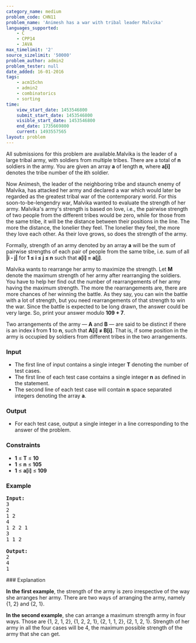 ```yaml
---
category_name: medium
problem_code: CHN11
problem_name: 'Animesh has a war with tribal leader Malvika'
languages_supported:
    - C
    - CPP14
    - JAVA
max_timelimit: '2'
source_sizelimit: '50000'
problem_author: admin2
problem_tester: null
date_added: 16-01-2016
tags:
    - acm15chn
    - admin2
    - combinatorics
    - sorting
time:
    view_start_date: 1453546800
    submit_start_date: 1453546800
    visible_start_date: 1453546800
    end_date: 1735669800
    current: 1493557565
layout: problem
---
```

All submissions for this problem are available.Malvika is the leader of a large tribal army, with soldiers from multiple tribes. There are a total of **n** soldiers in the army. You are given an array **a** of length **n**, where **a\[i\]** denotes the tribe number of the **i**th soldier.

Now Animesh, the leader of the neighboring tribe and staunch enemy of Malvika, has attacked her army and declared a war which would later be regarded as the greatest tribal war of the contemporary world. For this soon-to-be-lengendry war, Malvika wanted to evaluate the strength of her army. Malvika's army's strength is based on love, i.e., the pairwise strength of two people from the different tribes would be zero, while for those from the same tribe, it will be the distance between their positions in the line. The more the distance, the lonelier they feel. The lonelier they feel, the more they love each other. As their love grows, so does the strength of the army.

Formally, strength of an army denoted by an array **a** will be the sum of pairwise strengths of each pair of people from the same tribe, i.e. sum of all **|i - j|** for **1 ≤ i ≤ j ≤ n** such that **a\[i\] = a\[j\]**.

Malvika wants to rearrange her army to maximize the strength. Let **M** denote the maximum strength of her army after rearranging the soldiers. You have to help her find out the number of rearrangements of her army having the maximum strength. The more the rearrangements are, there are more chances of her winning the battle. As they say, you can win the battle with a lot of strength, but you need rearrangements of that strength to win the war. Since the battle is expected to be long drawn, the answer could be very large. So, print your answer modulo **109 + 7**.

Two arrangements of the army — **A** and **B** — are said to be distinct if there is an index **i** from **1** to **n**, such that **A\[i\] ≠ B\[i\]**. That is, if some position in the army is occupied by soldiers from different tribes in the two arrangements.

### Input

- The first line of input contains a single integer **T** denoting the number of test cases.
- The first line of each test case contains a single integer **n** as defined in the statement.
- The second line of each test case will contain **n** space separated integers denoting the array **a**.

### Output

- For each test case, output a single integer in a line corresponding to the answer of the problem.

### Constraints

- **1** ≤ **T** ≤ **10**
- **1** ≤ **n** ≤ **105**
- **1** ≤ **a\[i\]** ≤ **109**

### Example

<pre><b>Input:</b>
3
2
1 2
4
1 2 2 1
3
1 1 2

<b>Output:</b>
2
4
1
</pre>### Explanation

**In the first example**, the strength of the army is zero irrespective of the way she arranges her army. There are two ways of arranging the army, namely {1, 2} and {2, 1}.

**In the second example**, she can arrange a maximum strength army in four ways. Those are {1, 2, 1, 2}, {1, 2, 2, 1}, {2, 1, 1, 2}, {2, 1, 2, 1}. Strength of her army in all the four cases will be 4, the maximum possible strength of the army that she can get.
